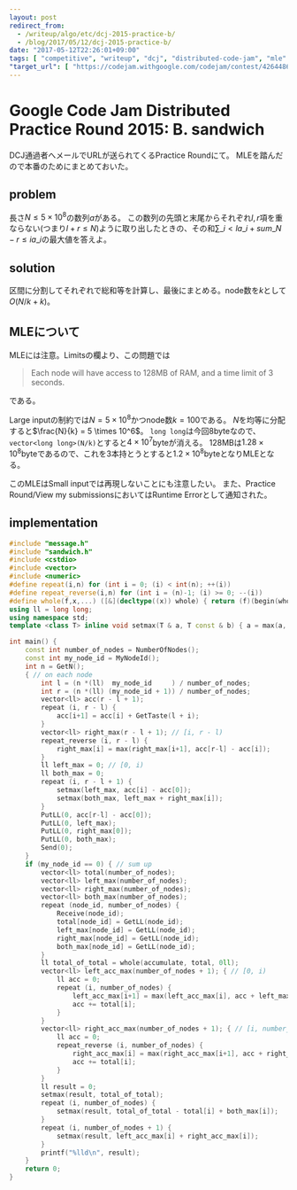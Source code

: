 ```yaml
---
layout: post
redirect_from:
  - /writeup/algo/etc/dcj-2015-practice-b/
  - /blog/2017/05/12/dcj-2015-practice-b/
date: "2017-05-12T22:26:01+09:00"
tags: [ "competitive", "writeup", "dcj", "distributed-code-jam", "mle" ]
"target_url": [ "https://codejam.withgoogle.com/codejam/contest/4264486/dashboard#s=p1" ]
---
```


# Google Code Jam Distributed Practice Round 2015: B. sandwich

DCJ通過者へメールでURLが送られてくるPractice Roundにて。
MLEを踏んだので本番のためにまとめておいた。

## problem

長さ$N \le 5 \times 10^8$の数列$a$がある。
この数列の先頭と末尾からそれぞれ$l, r$項を重ならない(つまり$l + r \le N$)ように取り出したときの、その和$\sum\_{i \lt l} a\_i + sum\_{N-r \le i} a\_i$の最大値を答えよ。

## solution

区間に分割してそれぞれで総和等を計算し、最後にまとめる。node数を$k$として$O(N/k + k)$。

## MLEについて

MLEには注意。Limitsの欄より、この問題では

>   Each node will have access to 128MB of RAM, and a time limit of 3 seconds.

である。

Large inputの制約では$N = 5 \times 10^8$かつnode数$k = 100$である。
$N$を均等に分配すると$\frac{N}{k} = 5 \times 10^6$。
`long long`は今回$8$byteなので、`vector<long long>(N/k)`とすると$4 \times 10^7$byteが消える。
$128$MBは$1.28 \times 10^8$byteであるので、これを$3$本持とうとすると$1.2 \times 10^8$byteとなりMLEとなる。

このMLEはSmall inputでは再現しないことにも注意したい。
また、Practice Round/View my submissionsにおいてはRuntime Errorとして通知された。

## implementation

``` c++
#include "message.h"
#include "sandwich.h"
#include <cstdio>
#include <vector>
#include <numeric>
#define repeat(i,n) for (int i = 0; (i) < int(n); ++(i))
#define repeat_reverse(i,n) for (int i = (n)-1; (i) >= 0; --(i))
#define whole(f,x,...) ([&](decltype((x)) whole) { return (f)(begin(whole), end(whole), ## __VA_ARGS__); })(x)
using ll = long long;
using namespace std;
template <class T> inline void setmax(T & a, T const & b) { a = max(a, b); }

int main() {
    const int number_of_nodes = NumberOfNodes();
    const int my_node_id = MyNodeId();
    int n = GetN();
    { // on each node
        int l = (n *(ll)  my_node_id     ) / number_of_nodes;
        int r = (n *(ll) (my_node_id + 1)) / number_of_nodes;
        vector<ll> acc(r - l + 1);
        repeat (i, r - l) {
            acc[i+1] = acc[i] + GetTaste(l + i);
        }
        vector<ll> right_max(r - l + 1); // [i, r - l)
        repeat_reverse (i, r - l) {
            right_max[i] = max(right_max[i+1], acc[r-l] - acc[i]);
        }
        ll left_max = 0; // [0, i)
        ll both_max = 0;
        repeat (i, r - l + 1) {
            setmax(left_max, acc[i] - acc[0]);
            setmax(both_max, left_max + right_max[i]);
        }
        PutLL(0, acc[r-l] - acc[0]);
        PutLL(0, left_max);
        PutLL(0, right_max[0]);
        PutLL(0, both_max);
        Send(0);
    }
    if (my_node_id == 0) { // sum up
        vector<ll> total(number_of_nodes);
        vector<ll> left_max(number_of_nodes);
        vector<ll> right_max(number_of_nodes);
        vector<ll> both_max(number_of_nodes);
        repeat (node_id, number_of_nodes) {
            Receive(node_id);
            total[node_id] = GetLL(node_id);
            left_max[node_id] = GetLL(node_id);
            right_max[node_id] = GetLL(node_id);
            both_max[node_id] = GetLL(node_id);
        }
        ll total_of_total = whole(accumulate, total, 0ll);
        vector<ll> left_acc_max(number_of_nodes + 1); { // [0, i)
            ll acc = 0;
            repeat (i, number_of_nodes) {
                left_acc_max[i+1] = max(left_acc_max[i], acc + left_max[i]);
                acc += total[i];
            }
        }
        vector<ll> right_acc_max(number_of_nodes + 1); { // [i, number_of_nodes)
            ll acc = 0;
            repeat_reverse (i, number_of_nodes) {
                right_acc_max[i] = max(right_acc_max[i+1], acc + right_max[i]);
                acc += total[i];
            }
        }
        ll result = 0;
        setmax(result, total_of_total);
        repeat (i, number_of_nodes) {
            setmax(result, total_of_total - total[i] + both_max[i]);
        }
        repeat (i, number_of_nodes + 1) {
            setmax(result, left_acc_max[i] + right_acc_max[i]);
        }
        printf("%lld\n", result);
    }
    return 0;
}
```
